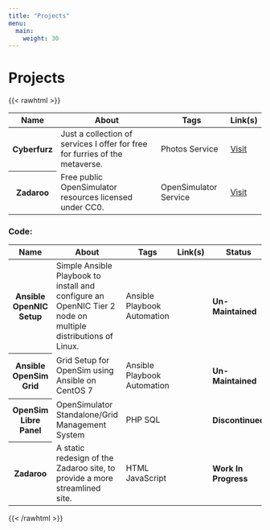 ```yaml
---
title: "Projects"
menu: 
  main:
    weight: 30
---
```

# Projects

{{< rawhtml >}}
        <div class="container">
            <div class="row">
                <table class="table table-hover">
                    <thead>
                    <tr>
                        <th scope="col">Name</th>
                        <th scope="col">About</th>
                        <th scope="col">Tags</th>
                        <th scope="col">Link(s)</th>
                    </tr>
                    </thead>
                    <tbody>
                    <tr>
                        <th scope="row">Cyberfurz</th>
                        <td>Just a collection of services I offer for free for furries of the metaverse.</td>
                        <td><span class="badge badge-info">Photos</span> <span class="badge badge-info">Service</span></td>
                        <td>
                            <a href="https://cyberfurz.com" target="_blank" class="btn btn-secondary">Visit</a> 
                        </td>
                    </tr>
                    <tr>
                        <th scope="row">Zadaroo</th>
                        <td>Free public OpenSimulator resources licensed under CC0.</td>
                        <td><span class="badge badge-info">OpenSimulator</span> <span class="badge badge-info">Service</span></td>
                        <td>
                            <a href="https://zadaroo.com" target="_blank" class="btn btn-secondary">Visit</a> 
                        </td>
                    </tr>
                    </tbody>
                </table>
            </div>
        </div>
        <h3>Code:</h3>
        <div class="container">
            <div class="row">
                <table class="table table-hover">
                    <thead>
                    <tr>
                        <th scope="col">Name</th>
                        <th scope="col">About</th>
                        <th scope="col">Tags</th>
                        <th scope="col">Link(s)</th>
                        <th scope="col">Status</th>
                    </tr>
                    </thead>
                    <tbody>
                    <tr>
                        <th scope="row">Ansible OpenNIC Setup</th>
                        <td>Simple Ansible Playbook to install and configure an OpenNIC Tier 2 node on multiple distributions of Linux.</td>
                        <td><span class="badge badge-info">Ansible Playbook</span> <span class="badge badge-info">Automation</span></td>
                        <td>
                            <a href="https://github.com/hack13/ansible-opennic-setup" target="_blank" class="btn btn-secondary"><i class="fab fa-github"></i></a> 
                        </td>
                        <td><h4><span class="badge badge-warning">Un-Maintained</span></h4></td>
                    </tr>
                    <tr>
                        <th scope="row">Ansible OpenSim Grid</th>
                        <td>Grid Setup for OpenSim using Ansible on CentOS 7</td>
                        <td><span class="badge badge-info">Ansible Playbook</span> <span class="badge badge-info">Automation</span></td>
                        <td>
                            <a href="https://github.com/hack13/ansible-opensim-grid" target="_blank" class="btn btn-secondary"><i class="fab fa-github"></i></a> 
                        </td>
                        <td><h4><span class="badge badge-warning">Un-Maintained</span></h4></td>
                    </tr>
                    <tr>
                        <th scope="row">OpenSim Libre Panel</th>
                        <td>OpenSimulator Standalone/Grid Management System</td>
                        <td><span class="badge badge-info">PHP</span> <span class="badge badge-info">SQL</span></td>
                        <td>
                            <a href="https://github.com/hack13/opensim-libre-panel" target="_blank" class="btn btn-secondary"><i class="fab fa-github"></i></a> 
                        </td>
                        <td><h4><span class="badge badge-danger">Discontinued</span></h4></td>
                    </tr>
                    <tr>
                        <th scope="row">Zadaroo</th>
                        <td>A static redesign of the Zadaroo site, to provide a more streamlined site.</td>
                        <td><span class="badge badge-info">HTML</span> <span class="badge badge-info">JavaScript</span></td>
                        <td>
                            <a href="https://github.com/hack13/Zadaroo" target="_blank" class="btn btn-secondary"><i class="fab fa-github"></i></a> 
                        </td>
                        <td><h4><span class="badge badge-info">Work In Progress</span></h4></td>
                    </tr>
                    </tbody>
                </table>
            </div>
        </div>
        </div>
{{< /rawhtml >}}